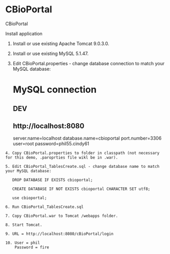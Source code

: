 # CBioPortal
 CBioPortal

Install application
   1. Install or use existing  Apache Tomcat 9.0.3.0.
   
   2. Install or use existing MySQL 5.1.47.
   
   3. Edit CBioPortal.properties - change database connection to match your MySQL database:
      # MySQL connection
	  ## DEV
	  ## http://localhost:8080
	  server.name=localhost
	  database.name=cbioportal
	  port.number=3306
	  user=root
	  password=phil55.cindy61
	  
    4. Copy CBioPortal.properties to folder in classpath (not necessary for this demo, .paroprties file wikl be in .war).
    
    5. Edit CBioPortal_TablesCreate.sql - change database name to match your MySQL database:
    
       DROP DATABASE IF EXISTS cbioportal;

	   CREATE DATABASE IF NOT EXISTS cbioportal CHARACTER SET utf8;

	   use cbioportal;
    
    6. Run CBioPortal_TablesCreate.sql
    
    7. Copy CBioPortal.war to Tomcat /webapps folder.
    
    8. Start Tomcat.
    
    9. URL = http://localhost:8080/cBioPortal/login
    
    10. User = phil
        Password = fire        
               

 